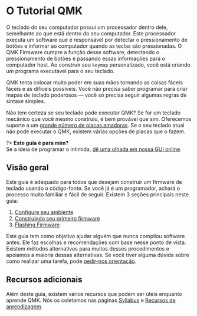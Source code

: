 # O Tutorial QMK

O teclado do seu computador possui um processador dentro dele, semelhante ao que está dentro do seu computador. Este processador executa um software que é responsável por detectar o pressionamento de botões e informar ao computador quando as teclas são pressionadas. O QMK Firmware cumpre a função desse software, detectando o pressionamento de botões e passando essas informações para o computador host. Ao construir seu `keymap` personalizado, você está criando um programa executável para o seu teclado.

QMK tenta colocar muito poder em suas mãos tornando as coisas fáceis fáceis e as difíceis possíveis. Você não precisa saber programar para criar mapas de teclado poderosos — você só precisa seguir algumas regras de sintaxe simples.

Não tem certeza se seu teclado pode executar QMK? Se for um teclado mecânico que você mesmo construiu, é bem provável que sim. Oferecemos suporte a um [grande número de placas amadoras](https://qmk.fm/keyboards/). Se o seu teclado atual não pode executar o QMK, existem várias opções de placas que o fazem.

?> **Este guia é para mim?** <br>
Se a ideia de programar o intimida, [dê uma olhada em nossa GUI online](pt-br/newbs_building_firmware_configurator.md). </div>

## Visão geral

Este guia é adequado para todos que desejam construir um firmware de teclado usando o código-fonte. Se você já é um programador, achará o processo muito familiar e fácil de seguir. Existem 3 seções principais neste guia:

1. [Configure seu ambiente](pt-br/newbs_getting_started.md)
2. [Construindo seu primeiro firmware](newbs_building_firmware.md)
3. [Flashing Firmware](newbs_flashing.md)

Este guia tem como objetivo ajudar alguém que nunca compilou software antes. Ele faz escolhas e recomendações com base nesse ponto de vista. Existem métodos alternativos para muitos desses procedimentos e apoiamos a maioria dessas alternativas. Se você tiver alguma dúvida sobre como realizar uma tarefa, pode [pedir-nos orientação](pt-br/getting_started_getting_help.md).

## Recursos adicionais

Além deste guia, existem vários recursos que podem ser úteis enquanto aprende QMK. Nós os coletamos nas páginas [Syllabus](syllabus.md) e [Recursos de aprendizagem](newbs_learn_more_resources.md).